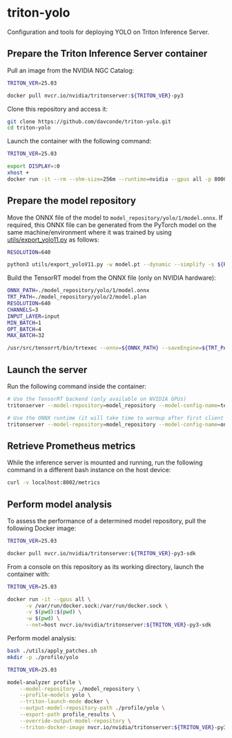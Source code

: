 # triton-yolo
Configuration and tools for deploying YOLO on Triton Inference Server.

## Prepare the Triton Inference Server container
Pull an image from the NVIDIA NGC Catalog:

```bash
TRITON_VER=25.03

docker pull nvcr.io/nvidia/tritonserver:${TRITON_VER}-py3
```

Clone this repository and access it:

```bash
git clone https://github.com/davconde/triton-yolo.git
cd triton-yolo
```

Launch the container with the following command:

```bash
TRITON_VER=25.03

export DISPLAY=:0
xhost +
docker run -it --rm --shm-size=256m --runtime=nvidia --gpus all -p 8000:8000 -p 8001:8001 -p 8002:8002 -e DISPLAY=$DISPLAY -v /tmp/.X11-unix/:/tmp/.X11-unix -v $(pwd):/triton-yolo -w /triton-yolo nvcr.io/nvidia/tritonserver:${TRITON_VER}-py3
```

## Prepare the model repository
Move the ONNX file of the model to `model_repository/yolo/1/model.onnx`. If required, this ONNX file can be generated from the PyTorch model on the same machine/environment where it was trained by using [utils/export_yolo11.py](utils/export_yolo11.py) as follows:

```bash
RESOLUTION=640

python3 utils/export_yoloV11.py -w model.pt --dynamic --simplify -s ${RESOLUTION}
```

Build the TensorRT model from the ONNX file (only on NVIDIA hardware):

```bash
ONNX_PATH=./model_repository/yolo/1/model.onnx
TRT_PATH=./model_repository/yolo/2/model.plan
RESOLUTION=640
CHANNELS=3
INPUT_LAYER=input
MIN_BATCH=1
OPT_BATCH=4
MAX_BATCH=32

/usr/src/tensorrt/bin/trtexec --onnx=${ONNX_PATH} --saveEngine=${TRT_PATH} --minShapes=${INPUT_LAYER}:${MIN_BATCH}x${CHANNELS}x${RESOLUTION}x${RESOLUTION} --optShapes=${INPUT_LAYER}:${OPT_BATCH}x${CHANNELS}x${RESOLUTION}x${RESOLUTION} --maxShapes=${INPUT_LAYER}:${MAX_BATCH}x${CHANNELS}x${RESOLUTION}x${RESOLUTION} --shapes=${INPUT_LAYER}:5x${CHANNELS}x${RESOLUTION}x${RESOLUTION}
```

## Launch the server

Run the following command inside the container:

```bash
# Use the TensorRT backend (only available on NVIDIA GPUs)
tritonserver --model-repository=model_repository --model-config-name=tensorrt

# Use the ONNX runtime (it will take time to warmup after first client connection)
tritonserver --model-repository=model_repository --model-config-name=onnx
```

## Retrieve Prometheus metrics

While the inference server is mounted and running, run the following command in a different bash instance on the host device:

```bash
curl -v localhost:8002/metrics
```

## Perform model analysis

To assess the performance of a determined model repository, pull the following Docker image:

```bash
TRITON_VER=25.03

docker pull nvcr.io/nvidia/tritonserver:${TRITON_VER}-py3-sdk
```

From a console on this repository as its working directory, launch the container with:

```bash
TRITON_VER=25.03

docker run -it --gpus all \
      -v /var/run/docker.sock:/var/run/docker.sock \
      -v $(pwd):$(pwd) \
      -w $(pwd) \
      --net=host nvcr.io/nvidia/tritonserver:${TRITON_VER}-py3-sdk
```

Perform model analysis:

```bash
bash ./utils/apply_patches.sh
mkdir -p ./profile/yolo

TRITON_VER=25.03

model-analyzer profile \
    --model-repository ./model_repository \
    --profile-models yolo \
    --triton-launch-mode docker \
    --output-model-repository-path ./profile/yolo \
    --export-path profile_results \
    --override-output-model-repository \
    --triton-docker-image nvcr.io/nvidia/tritonserver:${TRITON_VER}-py3
```
